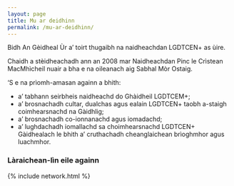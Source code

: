 ```yaml
---
layout: page
title: Mu ar deidhinn
permalink: /mu-ar-deidhinn/
---
```


Bidh An Gèidheal Ùr a’ toirt thugaibh na naidheachdan LGDTCEN+ as ùire.

Chaidh a stèidheachadh ann an 2008 mar Naidheachdan Pinc le Crìstean MacMhìcheil nuair a bha e na oileanach aig Sabhal Mòr Ostaig.

‘S e na prìomh-amasan againn a bhith:

* a’ tabhann seirbheis naidheachd do Ghàidheil LGDTCEM+;
* a’ brosnachadh cultar, dualchas agus ealain LGDTCEN+ taobh a-staigh coimhearsnachd na Gàidhlig;
* a’ brosnachadh  co-ionnanachd agus iomadachd;
* a’ lughdachadh iomallachd sa choimhearsnachd LGDTCEN+ Gàidhealach le bhith a’ cruthachadh cheanglaichean brìoghmhor agus luachmhor.

### Làraichean-lìn eile againn

{% include network.html %}
